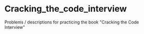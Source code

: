 # Cracking_the_code_interview
Problems / descriptions for practicing the book "Cracking the Code Interview"
